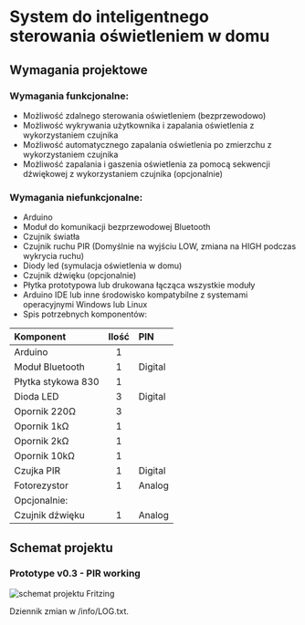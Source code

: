 # System do inteligentnego sterowania oświetleniem w domu



## Wymagania projektowe

### Wymagania funkcjonalne:
* Możliwość zdalnego sterowania oświetleniem (bezprzewodowo)
* Możliwość wykrywania użytkownika i zapalania oświetlenia z wykorzystaniem czujnika
* Możliwość automatycznego zapalania oświetlenia po zmierzchu z wykorzystaniem czujnika
* Możliwość zapalania i gaszenia oświetlenia za pomocą sekwencji dźwiękowej z wykorzystaniem czujnika (opcjonalnie)

### Wymagania niefunkcjonalne:
* Arduino
* Moduł do komunikacji bezprzewodowej Bluetooth
* Czujnik światła
* Czujnik ruchu PIR (Domyślnie na wyjściu LOW, zmiana na HIGH podczas wykrycia ruchu)
* Diody led (symulacja oświetlenia w domu)
* Czujnik dźwięku (opcjonalnie)
* Płytka prototypowa lub drukowana łącząca wszystkie moduły
* Arduino IDE lub inne środowisko kompatybilne z systemami operacyjnymi Windows lub Linux
* Spis potrzebnych komponentów:

| Komponent | Ilość | PIN |
| :--- | :---: | :--- |
| Arduino | 1 | 
| Moduł Bluetooth | 1 | Digital |
| Płytka stykowa 830 | 1 |
| Dioda LED | 3 | Digital |
| Opornik 220Ω | 3 |
| Opornik 1kΩ | 1 |
| Opornik 2kΩ | 1 |
| Opornik 10kΩ | 1 |
| Czujka PIR | 1 | Digital |
| Fotorezystor | 1 | Analog |
| Opcjonalnie: |
| Czujnik dźwięku | 1 | Analog |



## Schemat projektu

### Prototype v0.3 - PIR working
![schemat projektu Fritzing](https://github.com/Jankele/remote_light/blob/master/src/schemat.svg?raw=true)

Dziennik zmian w /info/LOG.txt.
